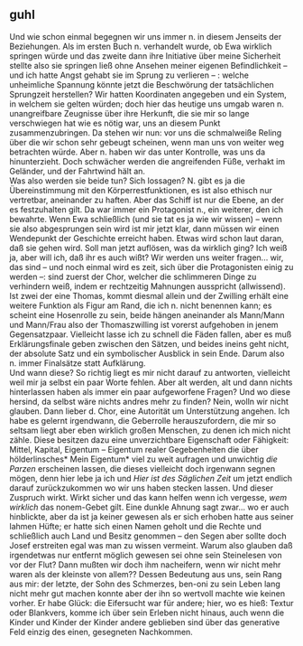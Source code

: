 ## guhl
Und wie schon einmal begegnen wir uns immer n. in diesem Jenseits der Beziehungen. Als im ersten Buch n. verhandelt wurde, ob Ewa wirklich springen würde und das zweite dann ihre Initiative über meine Sicherheit stellte also sie springen ließ ohne Ansehen meiner eigenen Befindlichkeit – und ich hatte Angst gehabt sie im Sprung zu verlieren – : welche unheimliche Spannung könnte jetzt die Beschwörung der tatsächlichen Sprungzeit herstellen? Wir hatten Koordinaten angegeben und ein System, in welchem sie gelten würden; doch hier das heutige uns umgab waren n. unangreifbare Zeugnisse über ihre Herkunft, die sie mir so lange verschwiegen hat wie es nötig war, uns an diesem Punkt zusammenzubringen. Da stehen wir nun: vor uns die schmalweiße Reling über die wir schon sehr gebeugt scheinen, wenn man uns von weiter weg betrachten würde. Aber n. haben wir das unter Kontrolle, was uns da hinunterzieht. Doch schwächer werden die angreifenden Füße, verhakt im Geländer, und der Fahrtwind hält an.    
 Was also werden sie beide tun? Sich lossagen? N. gibt es ja die Übereinstimmung mit den Körperrestfunktionen, es ist also ethisch nur vertretbar, aneinander zu haften. Aber das Schiff ist nur die Ebene, an der es festzuhalten gilt. Da war immer ein Protagonist n., ein weiterer, den ich bewahrte. Wenn Ewa schließlich (und sie tat es ja wie wir wissen) – wenn sie also abgesprungen sein wird ist mir jetzt klar, dann müssen wir einen Wendepunkt der Geschichte erreicht haben. Etwas wird schon laut daran, daß sie gehen wird. Soll man jetzt auflösen, was da wirklich ging? Ich weiß ja, aber will ich, daß ihr es auch wißt? Wir werden uns weiter fragen... wir, das sind – und noch einmal wird es zeit, sich über die Protagonisten einig zu werden –: sind zuerst der Chor, welcher die schlimmeren Dinge zu verhindern weiß, indem er rechtzeitig Mahnungen ausspricht (allwissend). Ist zwei der eine Thomas, kommt diesmal allein und der Zwilling erhält eine weitere Funktion als Figur am Rand, die ich n. nicht benennen kann; es scheint eine Hosenrolle zu sein, beide hängen aneinander als Mann/Mann und Mann/Frau also der Thomaszwilling ist vorerst aufgehoben in jenem Gegensatzpaar. Vielleicht lasse ich zu schnell die Fäden fallen, aber es muß Erklärungsfinale geben zwischen den Sätzen, und beides ineins geht nicht, der absolute Satz und ein symbolischer Ausblick in sein Ende. Darum also n. immer Finalsätze statt Aufklärung.   
Und wann diese? So richtig liegt es mir nicht darauf zu antworten, vielleicht weil mir ja selbst ein paar Worte fehlen. Aber alt werden, alt und dann nichts hinterlassen haben als immer ein paar aufgeworfene Fragen? Und wo diese hersind, da selbst wäre nichts andres mehr zu finden? Nein, wolln wir nicht glauben. Dann lieber d. Chor, eine Autorität um Unterstützung angehen. Ich habe es gelernt irgendwann, die Geberrolle herauszufordern, die mir so seltsam liegt aber eben wirklich großen Menschen, zu denen ich mich nicht zähle. Diese besitzen dazu eine unverzichtbare Eigenschaft oder Fähigkeit: Mittel, Kapital, Eigentum – Eigentum realer Gegebenheiten die über hölderlinsches* Mein Eigentum* viel zu weit aufragen und unwichtig *die Parzen* erscheinen lassen, die dieses vielleicht doch irgenwann segnen mögen, denn hier lebe ja ich und *Hier ist des Säglichen Zeit* um jetzt endlich darauf zurückzukommen wo wir uns haben stecken lassen. Und dieser Zuspruch wirkt. Wirkt sicher und das kann helfen wenn ich vergesse, *wem wirklich* das nonem-Gebet gilt. Eine dunkle Ahnung sagt zwar... wo er auch hinblickte, aber da ist ja keiner gewesen als er sich erhoben hatte aus seiner lahmen Hüfte; er hatte sich einen Namen geholt und die Rechte und schließlich auch Land und Besitz genommen – den Segen aber sollte doch Josef erstreiten egal was man zu wissen vermeint. Warum also glauben daß irgendetwas nur entfernt möglich gewesen sei ohne sein Steinelesen von vor der Flut? Dann mußten wir doch ihm nacheifern, wenn wir nicht mehr waren als der kleinste von allem?? Dessen Bedeutung aus uns, sein Rang aus mir: der letzte, der Sohn des Schmerzes, ben-oni zu sein Leben lang nicht mehr gut machen konnte aber der ihn so wertvoll machte wie keinen vorher. Er habe Glück: die Eifersucht war für andere; hier, wo es hieß: Textur oder Blankvers, komme ich über sein Erleben nicht hinaus, auch wenn die Kinder und Kinder der Kinder andere geblieben sind über das generative Feld einzig des einen, gesegneten Nachkommen.   
